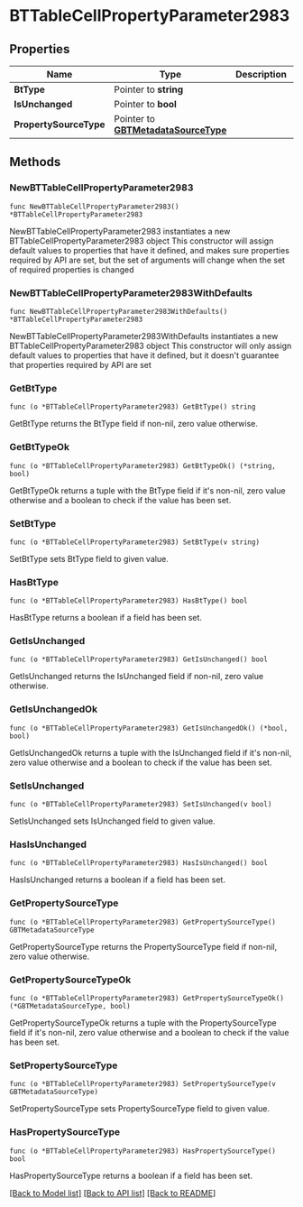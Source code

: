 # BTTableCellPropertyParameter2983

## Properties

Name | Type | Description | Notes
------------ | ------------- | ------------- | -------------
**BtType** | Pointer to **string** |  | [optional] 
**IsUnchanged** | Pointer to **bool** |  | [optional] 
**PropertySourceType** | Pointer to [**GBTMetadataSourceType**](GBTMetadataSourceType.md) |  | [optional] 

## Methods

### NewBTTableCellPropertyParameter2983

`func NewBTTableCellPropertyParameter2983() *BTTableCellPropertyParameter2983`

NewBTTableCellPropertyParameter2983 instantiates a new BTTableCellPropertyParameter2983 object
This constructor will assign default values to properties that have it defined,
and makes sure properties required by API are set, but the set of arguments
will change when the set of required properties is changed

### NewBTTableCellPropertyParameter2983WithDefaults

`func NewBTTableCellPropertyParameter2983WithDefaults() *BTTableCellPropertyParameter2983`

NewBTTableCellPropertyParameter2983WithDefaults instantiates a new BTTableCellPropertyParameter2983 object
This constructor will only assign default values to properties that have it defined,
but it doesn't guarantee that properties required by API are set

### GetBtType

`func (o *BTTableCellPropertyParameter2983) GetBtType() string`

GetBtType returns the BtType field if non-nil, zero value otherwise.

### GetBtTypeOk

`func (o *BTTableCellPropertyParameter2983) GetBtTypeOk() (*string, bool)`

GetBtTypeOk returns a tuple with the BtType field if it's non-nil, zero value otherwise
and a boolean to check if the value has been set.

### SetBtType

`func (o *BTTableCellPropertyParameter2983) SetBtType(v string)`

SetBtType sets BtType field to given value.

### HasBtType

`func (o *BTTableCellPropertyParameter2983) HasBtType() bool`

HasBtType returns a boolean if a field has been set.

### GetIsUnchanged

`func (o *BTTableCellPropertyParameter2983) GetIsUnchanged() bool`

GetIsUnchanged returns the IsUnchanged field if non-nil, zero value otherwise.

### GetIsUnchangedOk

`func (o *BTTableCellPropertyParameter2983) GetIsUnchangedOk() (*bool, bool)`

GetIsUnchangedOk returns a tuple with the IsUnchanged field if it's non-nil, zero value otherwise
and a boolean to check if the value has been set.

### SetIsUnchanged

`func (o *BTTableCellPropertyParameter2983) SetIsUnchanged(v bool)`

SetIsUnchanged sets IsUnchanged field to given value.

### HasIsUnchanged

`func (o *BTTableCellPropertyParameter2983) HasIsUnchanged() bool`

HasIsUnchanged returns a boolean if a field has been set.

### GetPropertySourceType

`func (o *BTTableCellPropertyParameter2983) GetPropertySourceType() GBTMetadataSourceType`

GetPropertySourceType returns the PropertySourceType field if non-nil, zero value otherwise.

### GetPropertySourceTypeOk

`func (o *BTTableCellPropertyParameter2983) GetPropertySourceTypeOk() (*GBTMetadataSourceType, bool)`

GetPropertySourceTypeOk returns a tuple with the PropertySourceType field if it's non-nil, zero value otherwise
and a boolean to check if the value has been set.

### SetPropertySourceType

`func (o *BTTableCellPropertyParameter2983) SetPropertySourceType(v GBTMetadataSourceType)`

SetPropertySourceType sets PropertySourceType field to given value.

### HasPropertySourceType

`func (o *BTTableCellPropertyParameter2983) HasPropertySourceType() bool`

HasPropertySourceType returns a boolean if a field has been set.


[[Back to Model list]](../README.md#documentation-for-models) [[Back to API list]](../README.md#documentation-for-api-endpoints) [[Back to README]](../README.md)


